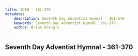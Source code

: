 ```yaml
---
title: SDAH - 361-370
metadata:
    description: Seventh Day Adventist Hymnal - 361-370
    keywords: Seventh Day Adventist Hymnal, 361-370
    author: Brian Onang'o
---
```



## Seventh Day Adventist Hymnal - 361-370
  